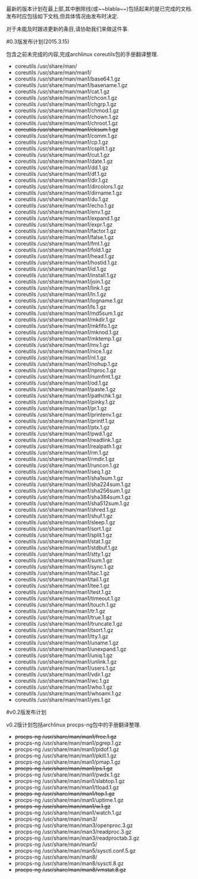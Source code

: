 最新的版本计划在最上部,其中删除线(或\~\~blabla\~\~)包括起来的是已完成的文档.发布时应包括如下文档,但具体情况由发布时决定.

对于未能及时跟进更新的条目,请协助我们来做这件事.

#0.3版发布计划(2015.3.15)

包含之前未完成的内容,完成archlinux coreutils包的手册翻译整理.

- coreutils /usr/share/man/
- coreutils /usr/share/man/man1/
- coreutils /usr/share/man/man1/base64.1.gz
- coreutils /usr/share/man/man1/basename.1.gz
- coreutils /usr/share/man/man1/cat.1.gz
- coreutils /usr/share/man/man1/chcon.1.gz
- coreutils /usr/share/man/man1/chgrp.1.gz
- coreutils /usr/share/man/man1/chmod.1.gz
- coreutils /usr/share/man/man1/chown.1.gz
- coreutils /usr/share/man/man1/chroot.1.gz
- ~~coreutils /usr/share/man/man1/cksum.1.gz~~
- coreutils /usr/share/man/man1/comm.1.gz
- coreutils /usr/share/man/man1/cp.1.gz
- coreutils /usr/share/man/man1/csplit.1.gz
- coreutils /usr/share/man/man1/cut.1.gz
- coreutils /usr/share/man/man1/date.1.gz
- coreutils /usr/share/man/man1/dd.1.gz
- coreutils /usr/share/man/man1/df.1.gz
- coreutils /usr/share/man/man1/dir.1.gz
- coreutils /usr/share/man/man1/dircolors.1.gz
- coreutils /usr/share/man/man1/dirname.1.gz
- coreutils /usr/share/man/man1/du.1.gz
- coreutils /usr/share/man/man1/echo.1.gz
- coreutils /usr/share/man/man1/env.1.gz
- coreutils /usr/share/man/man1/expand.1.gz
- coreutils /usr/share/man/man1/expr.1.gz
- coreutils /usr/share/man/man1/factor.1.gz
- coreutils /usr/share/man/man1/false.1.gz
- coreutils /usr/share/man/man1/fmt.1.gz
- coreutils /usr/share/man/man1/fold.1.gz
- coreutils /usr/share/man/man1/head.1.gz
- coreutils /usr/share/man/man1/hostid.1.gz
- coreutils /usr/share/man/man1/id.1.gz
- coreutils /usr/share/man/man1/install.1.gz
- coreutils /usr/share/man/man1/join.1.gz
- coreutils /usr/share/man/man1/link.1.gz
- coreutils /usr/share/man/man1/ln.1.gz
- coreutils /usr/share/man/man1/logname.1.gz
- coreutils /usr/share/man/man1/ls.1.gz
- coreutils /usr/share/man/man1/md5sum.1.gz
- coreutils /usr/share/man/man1/mkdir.1.gz
- coreutils /usr/share/man/man1/mkfifo.1.gz
- coreutils /usr/share/man/man1/mknod.1.gz
- coreutils /usr/share/man/man1/mktemp.1.gz
- coreutils /usr/share/man/man1/mv.1.gz
- coreutils /usr/share/man/man1/nice.1.gz
- coreutils /usr/share/man/man1/nl.1.gz
- coreutils /usr/share/man/man1/nohup.1.gz
- coreutils /usr/share/man/man1/nproc.1.gz
- coreutils /usr/share/man/man1/numfmt.1.gz
- coreutils /usr/share/man/man1/od.1.gz
- coreutils /usr/share/man/man1/paste.1.gz
- coreutils /usr/share/man/man1/pathchk.1.gz
- coreutils /usr/share/man/man1/pinky.1.gz
- coreutils /usr/share/man/man1/pr.1.gz
- coreutils /usr/share/man/man1/printenv.1.gz
- coreutils /usr/share/man/man1/printf.1.gz
- coreutils /usr/share/man/man1/ptx.1.gz
- coreutils /usr/share/man/man1/pwd.1.gz
- coreutils /usr/share/man/man1/readlink.1.gz
- coreutils /usr/share/man/man1/realpath.1.gz
- coreutils /usr/share/man/man1/rm.1.gz
- coreutils /usr/share/man/man1/rmdir.1.gz
- coreutils /usr/share/man/man1/runcon.1.gz
- coreutils /usr/share/man/man1/seq.1.gz
- coreutils /usr/share/man/man1/sha1sum.1.gz
- coreutils /usr/share/man/man1/sha224sum.1.gz
- coreutils /usr/share/man/man1/sha256sum.1.gz
- coreutils /usr/share/man/man1/sha384sum.1.gz
- coreutils /usr/share/man/man1/sha512sum.1.gz
- coreutils /usr/share/man/man1/shred.1.gz
- coreutils /usr/share/man/man1/shuf.1.gz
- coreutils /usr/share/man/man1/sleep.1.gz
- coreutils /usr/share/man/man1/sort.1.gz
- coreutils /usr/share/man/man1/split.1.gz
- coreutils /usr/share/man/man1/stat.1.gz
- coreutils /usr/share/man/man1/stdbuf.1.gz
- coreutils /usr/share/man/man1/stty.1.gz
- coreutils /usr/share/man/man1/sum.1.gz
- coreutils /usr/share/man/man1/sync.1.gz
- coreutils /usr/share/man/man1/tac.1.gz
- coreutils /usr/share/man/man1/tail.1.gz
- coreutils /usr/share/man/man1/tee.1.gz
- coreutils /usr/share/man/man1/test.1.gz
- coreutils /usr/share/man/man1/timeout.1.gz
- coreutils /usr/share/man/man1/touch.1.gz
- coreutils /usr/share/man/man1/tr.1.gz
- coreutils /usr/share/man/man1/true.1.gz
- coreutils /usr/share/man/man1/truncate.1.gz
- coreutils /usr/share/man/man1/tsort.1.gz
- coreutils /usr/share/man/man1/tty.1.gz
- coreutils /usr/share/man/man1/uname.1.gz
- coreutils /usr/share/man/man1/unexpand.1.gz
- coreutils /usr/share/man/man1/uniq.1.gz
- coreutils /usr/share/man/man1/unlink.1.gz
- coreutils /usr/share/man/man1/users.1.gz
- coreutils /usr/share/man/man1/vdir.1.gz
- coreutils /usr/share/man/man1/wc.1.gz
- coreutils /usr/share/man/man1/who.1.gz
- coreutils /usr/share/man/man1/whoami.1.gz
- coreutils /usr/share/man/man1/yes.1.gz

#v0.2版发布计划

v0.2版计划包括archlinux procps-ng包中的手册翻译整理.

- ~~procps-ng /usr/share/man/man1/free.1.gz~~
- procps-ng /usr/share/man/man1/pgrep.1.gz
- procps-ng /usr/share/man/man1/pidof.1.gz
- procps-ng /usr/share/man/man1/pkill.1.gz
- procps-ng /usr/share/man/man1/pmap.1.gz
- ~~procps-ng /usr/share/man/man1/ps.1.gz~~
- procps-ng /usr/share/man/man1/pwdx.1.gz
- procps-ng /usr/share/man/man1/slabtop.1.gz
- procps-ng /usr/share/man/man1/tload.1.gz
- ~~procps-ng /usr/share/man/man1/top.1.gz~~
- procps-ng /usr/share/man/man1/uptime.1.gz
- ~~procps-ng /usr/share/man/man1/w.1.gz~~
- procps-ng /usr/share/man/man1/watch.1.gz
- procps-ng /usr/share/man/man3/
- procps-ng /usr/share/man/man3/openproc.3.gz
- procps-ng /usr/share/man/man3/readproc.3.gz
- procps-ng /usr/share/man/man3/readproctab.3.gz
- procps-ng /usr/share/man/man5/
- procps-ng /usr/share/man/man5/sysctl.conf.5.gz
- procps-ng /usr/share/man/man8/
- procps-ng /usr/share/man/man8/sysctl.8.gz
- ~~procps-ng /usr/share/man/man8/vmstat.8.gz~~
